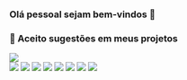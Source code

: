 ### Olá pessoal sejam bem-vindos 👋

<!--
**Felipe500/Felipe500** is a ✨ _special_ ✨ repository because its `README.md` (this file) appears on your GitHub profile.

Here are some ideas to get you started:




-->
### 👯 Aceito sugestões em meus projetos

<div>
<img src="https://media1.tenor.com/images/bddf2872f32eea960e56bd76093dd3c9/tenor.gif" > 
</div>

<div>
 <img src="https://img.shields.io/badge/Python-3776AB?style=for-the-badge&logo=python&logoColor=white" > 
  <img src="https://img.shields.io/badge/HTML5-E34F26?style=for-the-badge&logo=html5&logoColor=white" >
  <img src="https://img.shields.io/badge/CSS3-1572B6?style=for-the-badge&logo=css3&logoColor=white" >
  <img src="https://img.shields.io/badge/Delphi-B22222?style=for-the-badge&logo=delphi&logoColor=white" >
  <img src="https://img.shields.io/badge/MariaDB-003545?style=for-the-badge&logo=mariadb&logoColor=white" >
  <img src="https://img.shields.io/badge/Flutter-02569B?style=for-the-badge&logo=flutter&logoColor=white" >

  <img src="https://img.shields.io/badge/Django-092E20?style=for-the-badge&logo=django&logoColor=white" > 
  <img src="https://icongr.am/devicon/mysql-original-wordmark.svg?size=38&color=currentColor" > 


 </div>
  
